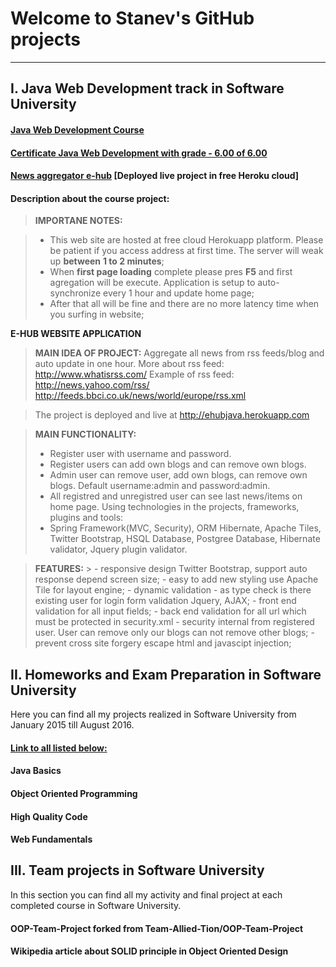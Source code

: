 **Welcome to Stanev's GitHub projects**
=====================================
-----------------------------------
I. Java Web Development track in Software University
---------------------------------
#### <i class="icon-hdd"></i>[Java Web Development Course](https://softuni.bg/trainings/1284/java-web-development-january-2016)
#### <i class="icon-file"></i>[Certificate Java Web Development  with grade - 6.00 of 6.00](https://softuni.bg/certificates/details/8941/c55040f0)
#### <i class="icon-upload"></i> [News aggregator e-hub](https://softuni.bg/trainings/1284/java-web-development-january-2016)  [Deployed live project in free Heroku cloud]
#### <i class="icon-pencil"></i> Description about the course project:
> **IMPORTANE NOTES:**

> - This web site are hosted at free cloud Herokuapp platform. Please be patient if you access address at first time. The server will weak up **between** **1 to 2 minutes**;
> - When **first page loading** complete please pres **F5** and first agregation will be execute. Application is setup to auto-synchronize every 1 hour and update home page;
> - After that all will be fine and there are no more latency time when you surfing in website; 

 **E-HUB WEBSITE APPLICATION**
 
>**MAIN IDEA OF PROJECT:**
>Aggregate all news from rss feeds/blog and auto update in one hour.
>More about rss feed: http://www.whatisrss.com/
>Example of rss feed: 
>http://news.yahoo.com/rss/
>http://feeds.bbci.co.uk/news/world/europe/rss.xml

  >The project is deployed and live at http://ehubjava.herokuapp.com

>**MAIN FUNCTIONALITY:**
>- Register user with username and password.
>- Register users can add own blogs and can remove own blogs. 
>- Admin user can remove user, add own blogs, can remove own blogs. Default username:admin and password:admin.
>- All registred and unregistred user can see last news/items on home page.
>Using technologies in the projects, frameworks, plugins and tools:
>- Spring Framework(MVC, Security), ORM Hibernate, Apache Tiles, Twitter Bootstrap, HSQL Database, Postgree Database, Hibernate validator, Jquery plugin validator.
  
  >**FEATURES:** 
    >
    - responsive design Twitter Bootstrap, support auto response depend screen size;
    - easy to add new styling  use Apache Tile for layout engine;
    - dynamic validation - as type check is there existing user for login form validation Jquery, AJAX;
    - front end validation for all input fields;
    - back end validation for all url which must be protected in security.xml
    - security  internal from registered user. User can remove only our blogs can not remove other blogs;
    - prevent cross site forgery escape html and javascipt injection;


II. Homeworks and Exam Preparation in Software University
---------------------------------
Here you can find all my projects realized in Software University from January 2015 till August 2016.

#### <i class="icon-hdd"></i>[Link to all listed below:](https://github.com/donstany/ExamsAndHomework)
#### <i class="icon-folder-open"></i> **Java Basics**
#### <i class="icon-folder-open"></i> **Object Oriented Programming**
#### <i class="icon-folder-open"></i> **High Quality Code**
#### <i class="icon-folder-open"></i>**Web Fundamentals**

III. Team projects  in Software University
---------------------------------
In this section you can find all my activity and final project at each completed course in Software University.

#### <i class="icon-file"></i>**OOP-Team-Project forked from Team-Allied-Tion/OOP-Team-Project**
#### <i class="icon-file"></i>**Wikipedia article about SOLID principle in Object Oriented Design**


